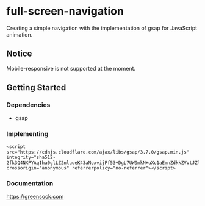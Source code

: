 # full-screen-navigation

Creating a simple navigation with the implementation of gsap for JavaScript animation.

## Notice

Mobile-responsive is not supported at the moment.

## Getting Started

### Dependencies

- gsap

### Implementing

```
<script src="https://cdnjs.cloudflare.com/ajax/libs/gsap/3.7.0/gsap.min.js" integrity="sha512-2fk3Q4NXPYAqIha0glLZ2nluueK43aNoxvijPf53+DgL7UW9mkN+uXc1aEmnZdkkZVvtJZltpRt+JqTWc3TS3Q==" crossorigin="anonymous" referrerpolicy="no-referrer"></script>
```

### Documentation

https://greensock.com
